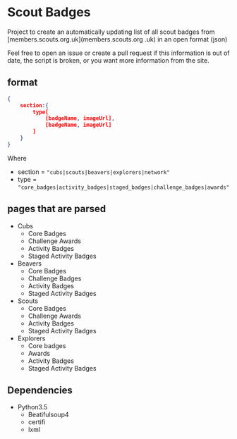 # Scout Badges

Project to create an automatically updating list of all scout badges from [members.scouts.org.uk](members.scouts.org
.uk) in an open format (json)

Feel free to open an issue or create a pull request if this information is out of date, the script is broken, or you 
want more information from the site.

## format

```json
{
    section:{
        type[
            [badgeName, imageUrl],
            [badgeName, imageUrl]
        ]
    }
}
```

Where 

* section = `"cubs|scouts|beavers|explorers|network"`
* type = `"core_badges|activity_badges|staged_badges|challenge_badges|awards"`

## pages that are parsed

* Cubs
    * Core Badges
    * Challenge Awards
    * Activity Badges
    * Staged Activity Badges
* Beavers
    * Core Badges
    * Challenge Badges
    * Activity Badges
    * Staged Activity Badges
* Scouts
    * Core Badges
    * Challenge Awards
    * Activity Badges
    * Staged Activity Badges
* Explorers
    * Core badges
    * Awards
    * Activity Badges
    * Staged Activity Badges
    
## Dependencies

* Python3.5
    * Beatifulsoup4
    * certifi
    * lxml
